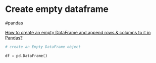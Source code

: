 # Create empty dataframe
#pandas 

[How to create an empty DataFrame and append rows & columns to it in Pandas?](https://www.geeksforgeeks.org/how-to-create-an-empty-dataframe-and-append-rows-columns-to-it-in-pandas/)

```python
# create an Empty DataFrame object

df = pd.DataFrame()
```